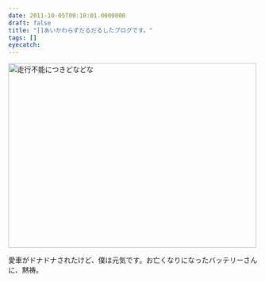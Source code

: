 ```yaml
---
date: 2011-10-05T00:10:01.0000000
draft: false
title: "[]あいかわらずだるだるしたブログです。"
tags: []
eyecatch: 
---
```

<p><a href="http://www.flickr.com/photos/daruyanagi/6209515254/" title="走行不能につきどなどな by daruyanagi, on Flickr"><img src="http://farm7.static.flickr.com/6082/6209515254_8dbbf9107d.jpg" width="500" height="373" alt="走行不能につきどなどな"></a></p><p>愛車がドナドナされたけど、僕は元気です。お亡くなりになったバッテリーさんに、黙祷。</p>
